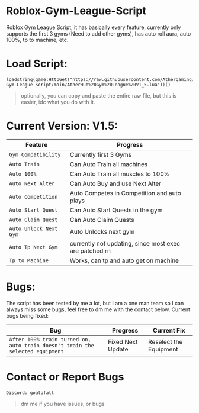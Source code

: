 # Roblox-Gym-League-Script
Roblox Gym League Script, it has basically every feature, currently only supports the first 3 gyms (Need to add other gyms), has auto roll aura, auto 100%, tp to machine, etc. 

# Load Script:
```
loadstring(game:HttpGet("https://raw.githubusercontent.com/Athergaming/Roblox-Gym-League-Script/main/AtherHub%20Gym%20League%20V1_5.lua"))()
```

> optionally, you can copy and paste the entire raw file, but this is easier, idc what you do with it.

# Current Version: V1.5:
| Feature | Progress |
| --- | --- |
| `Gym Compatibility` | Currently first 3 Gyms |
| `Auto Train` | Can Auto Train all machines |
| `Auto 100%` | Can Auto Train all muscles to 100% |
| `Auto Next Alter` | Can Auto Buy and use Next Alter |
| `Auto Competition` | Auto Competes in Competition and auto plays |
| `Auto Start Quest` | Can Auto Start Quests in the gym |
| `Auto Claim Quest` | Can Auto Claim Quests |
| `Auto Unlock Next Gym` | Auto Unlocks next gym |
| `Auto Tp Next Gym` | currently not updating, since most exec are patched rn |
| `Tp to Machine` | Works, can tp and auto get on machine |

# Bugs:
The script has been tested by me a lot, but I am a one man team so I can always miss some bugs, feel free to dm me with the contact below.
Current bugs being fixed:

| Bug | Progress | Current Fix |
| --- | --- | --- |
| `After 100% train turned on, auto train doesn't train the selected equipment` | Fixed Next Update | Reselect the Equipment |

# Contact or Report Bugs
``Discord: goatofall``
> dm me if you have issues, or bugs
